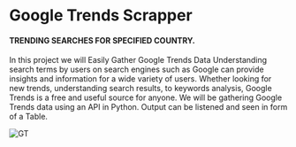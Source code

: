 # Google Trends Scrapper
#### TRENDING SEARCHES FOR SPECIFIED COUNTRY.
In this project we will Easily Gather Google Trends Data Understanding search terms by users on search engines such as Google can provide insights and information for a wide variety of users. Whether looking for new trends, understanding search results, to keywords analysis, Google Trends is a free and useful source for anyone. We will be gathering Google Trends data using an API in Python. Output can be listened and seen in form of a Table.

![GT](https://user-images.githubusercontent.com/83702433/150638325-d8fed1ef-f2aa-4100-80df-78ffcf77f272.png)

